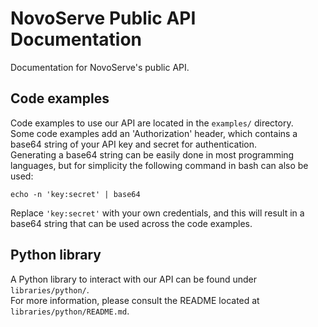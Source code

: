# NovoServe Public API Documentation
Documentation for NovoServe's public API.

## Code examples
Code examples to use our API are located in the `examples/` directory.  
Some code examples add an 'Authorization' header, which contains a base64 string of your API key and secret for authentication.  
Generating a base64 string can be easily done in most programming languages, but for simplicity the following command in bash can also be used:
```shell
echo -n 'key:secret' | base64
```
Replace `'key:secret'` with your own credentials, and this will result in a base64 string that can be used across the code examples.

## Python library
A Python library to interact with our API can be found under `libraries/python/`.  
For more information, please consult the README located at `libraries/python/README.md`.
